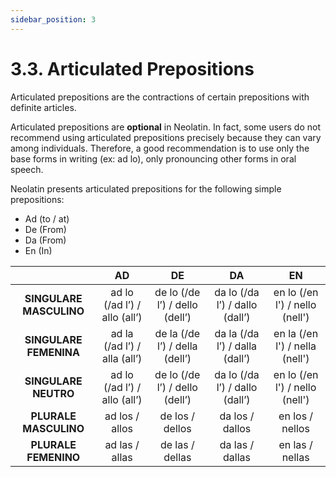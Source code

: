 ```yaml
---
sidebar_position: 3
---
```


# 3.3. Articulated Prepositions
Articulated prepositions are the contractions of certain prepositions with definite articles.

Articulated prepositions are **optional** in Neolatin. In fact, some users do not recommend using articulated prepositions precisely because they can vary among individuals. Therefore, a good recommendation is to use only the base forms in writing (ex: ad lo), only pronouncing other forms in oral speech.

Neolatin presents articulated prepositions for the following simple prepositions:
- Ad (to / at)
- De (From)
- Da (From)
- En (In)

|       | AD | DE | DA | EN |
|:-------------:|:-------------:|:-------------:|:-------------:|:-------------:|
| **SINGULARE MASCULINO** | ad lo (/ad l’) / allo (all’) | de lo (/de l’) / dello (dell’) | da lo (/da l’) / dallo (dall’) | en lo (/en l') / nello (nell') |
| **SINGULARE FEMENINA** | ad la (/ad l’) / alla (all’) | de la (/de l’) / della (dell’) | da la (/da l’) / dalla (dall’) | en la (/en l') / nella (nell') |
| **SINGULARE NEUTRO** | ad lo (/ad l’) / allo (all’) | de lo (/de l’) / dello (dell’) | da lo (/da l’) / dallo (dall’) | en lo (/en l') / nello (nell') |
| **PLURALE MASCULINO**  | ad los / allos | de los / dellos | da los / dallos | en los / nellos |
| **PLURALE FEMENINO** | ad las / allas | de las / dellas | da las / dallas | en las / nellas |


